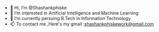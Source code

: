 - 👋 Hi, I’m @Shashankphiske
- 👀 I’m interested in Artificial Intelligence and Machine Learning
- 🌱 I’m currently persuing B.Tech in Information Technology
- 📫 To contact me ,Here's my gmail :shashankphiskework@gmail.com

<!---
Shashankphiske/Shashankphiske is a ✨ special ✨ repository because its `README.md` (this file) appears on your GitHub profile.
You can click the Preview link to take a look at your changes.
--->
